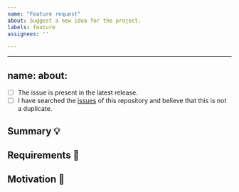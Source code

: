 ```yaml
---
name: "Feature request"
about: Suggest a new idea for the project.
labels: feature
assignees: ''

---
```


---
name: 
about: 
---

<!-- Provide a general summary of the feature in the Title above -->

<!--
  Thank you very much for contributing by creating an issue!
  To avoid duplicate issues we ask you to check off the following list.
-->

<!-- Checked checkbox should look like this: [x] -->

* [ ] The issue is present in the latest release.
* [ ] I have searched the [issues](https://github.com/Master-delta-force/bikeapp) of this repository and believe that this is not a duplicate.

## Summary 💡

<!-- Describe how it should work. -->

## Requirements 🌈

<!-- Provide a description of the requirements the feature should accomplish. -->

## Motivation 🔦

<!-- What are you trying to accomplish? How has the lack of this feature affected you? -->
